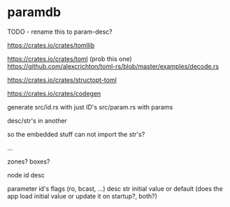# paramdb

TODO - rename this to param-desc?

https://crates.io/crates/tomllib

https://crates.io/crates/toml (prob this one)
https://github.com/alexcrichton/toml-rs/blob/master/examples/decode.rs

https://crates.io/crates/structopt-toml

https://crates.io/crates/codegen

generate src/id.rs with just ID's
src/param.rs with params

desc/str's in another

so the embedded stuff can not import the str's?

...

zones?
boxes?

node
  id
  desc

parameter
  id's
  flags (ro, bcast, ...)
  desc str
  initial value or default (does the app load initial value or update it on startup?, both?)
